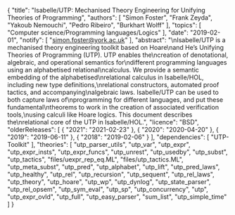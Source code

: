 {
    "title": "Isabelle/UTP: Mechanised Theory Engineering for Unifying Theories of Programming",
    "authors": [
        "Simon Foster",
        "Frank Zeyda",
        "Yakoub Nemouchi",
        "Pedro Ribeiro",
        "Burkhart Wolff"
    ],
    "topics": [
        "Computer science/Programming languages/Logics"
    ],
    "date": "2019-02-01",
    "notify": [
        "simon.foster@york.ac.uk"
    ],
    "abstract": "\nIsabelle/UTP is a mechanised theory engineering toolkit based on Hoare\nand He’s Unifying Theories of Programming (UTP). UTP enables the\ncreation of denotational, algebraic, and operational semantics for\ndifferent programming languages using an alphabetised relational\ncalculus. We provide a semantic embedding of the alphabetised\nrelational calculus in Isabelle/HOL, including new type definitions,\nrelational constructors, automated proof tactics, and accompanying\nalgebraic laws. Isabelle/UTP can be used to both capture laws of\nprogramming for different languages, and put these fundamental\ntheorems to work in the creation of associated verification tools,\nusing calculi like Hoare logics. This document describes the\nrelational core of the UTP in Isabelle/HOL.",
    "licence": "BSD",
    "olderReleases": [
        {
            "2021": "2021-02-23"
        },
        {
            "2020": "2020-04-20"
        },
        {
            "2019": "2019-06-11"
        },
        {
            "2018": "2019-02-06"
        }
    ],
    "dependencies": [
        "UTP-Toolkit"
    ],
    "theories": [
        "utp_parser_utils",
        "utp_var",
        "utp_expr",
        "utp_expr_insts",
        "utp_expr_funcs",
        "utp_unrest",
        "utp_usedby",
        "utp_subst",
        "utp_tactics",
        "files/uexpr_rep_eq.ML",
        "files/utp_tactics.ML",
        "utp_meta_subst",
        "utp_pred",
        "utp_alphabet",
        "utp_lift",
        "utp_pred_laws",
        "utp_healthy",
        "utp_rel",
        "utp_recursion",
        "utp_sequent",
        "utp_rel_laws",
        "utp_theory",
        "utp_hoare",
        "utp_wp",
        "utp_dynlog",
        "utp_state_parser",
        "utp_rel_opsem",
        "utp_sym_eval",
        "utp_sp",
        "utp_concurrency",
        "utp",
        "utp_expr_ovld",
        "utp_full",
        "utp_easy_parser",
        "sum_list",
        "utp_simple_time"
    ]
}